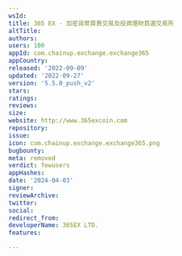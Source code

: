 ```yaml
---
wsId: 
title: 365 EX - 加密貨幣買賣交易及投資理財首選交易所
altTitle: 
authors: 
users: 100
appId: com.chainup.exchange.exchange365
appCountry: 
released: '2022-09-09'
updated: '2022-09-27'
version: '5.5.0_push_v2'
stars: 
ratings: 
reviews: 
size: 
website: http://www.365excoin.com
repository: 
issue: 
icon: com.chainup.exchange.exchange365.png
bugbounty: 
meta: removed
verdict: fewusers
appHashes: 
date: '2024-04-03'
signer: 
reviewArchive: 
twitter: 
social: 
redirect_from: 
developerName: 365EX LTD.
features: 

---
```


